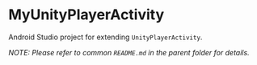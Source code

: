 # MyUnityPlayerActivity

Android Studio project for extending `UnityPlayerActivity`.

*NOTE: Please refer to common `README.md` in the parent folder for details.*
